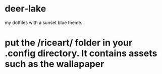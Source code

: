 # deer-lake
my dotfiles with a sunset blue theme.
# put the /riceart/ folder in your .config directory. It contains assets such as the wallapaper
